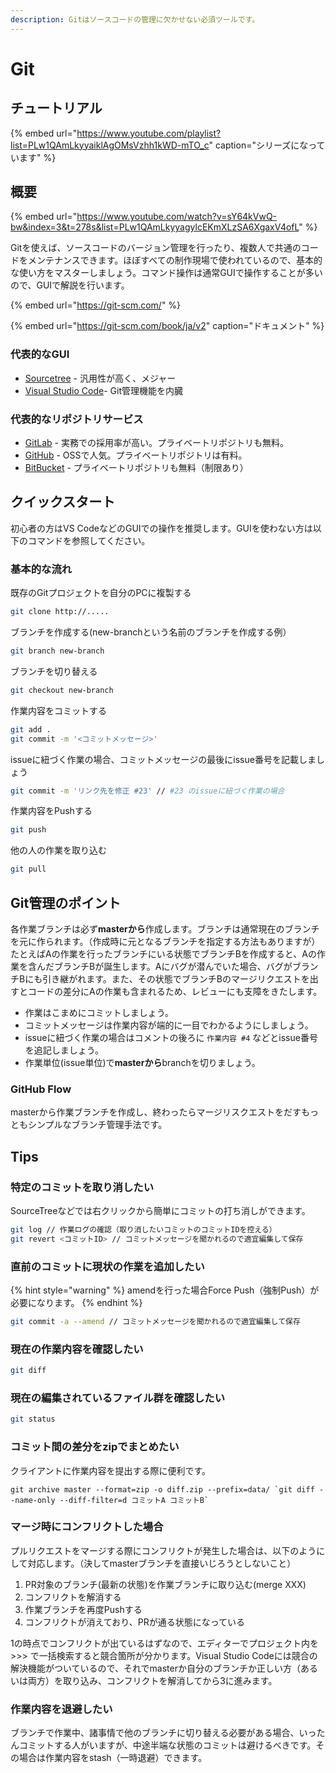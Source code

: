 ```yaml
---
description: Gitはソースコードの管理に欠かせない必須ツールです。
---
```


# Git

## チュートリアル

{% embed url="https://www.youtube.com/playlist?list=PLw1QAmLkyyaiklAgOMsVzhh1kWD-mTO_c" caption="シリーズになっています" %}

## 概要

{% embed url="https://www.youtube.com/watch?v=sY64kVwQ-bw&index=3&t=278s&list=PLw1QAmLkyyagylcEKmXLzSA6XgaxV4ofL" %}

Gitを使えば、ソースコードのバージョン管理を行ったり、複数人で共通のコードをメンテナンスできます。ほぼすべての制作現場で使われているので、基本的な使い方をマスターしましょう。コマンド操作は通常GUIで操作することが多いので、GUIで解説を行います。

{% embed url="https://git-scm.com/" %}

{% embed url="https://git-scm.com/book/ja/v2" caption="ドキュメント" %}

### 代表的なGUI

* [Sourcetree](https://ja.atlassian.com/software/sourcetree) - 汎用性が高く、メジャー
* [Visual Studio Code](https://code.visualstudio.com/)- Git管理機能を内臓

### 代表的なリポジトリサービス

* [GitLab](https://about.gitlab.com/) - 実務での採用率が高い。プライベートリポジトリも無料。
* [GitHub](https://github.com) - OSSで人気。プライベートリポジトリは有料。
* [BitBucket](https://bitbucket.org/product) - プライベートリポジトリも無料（制限あり）

## クイックスタート

初心者の方はVS CodeなどのGUIでの操作を推奨します。GUIを使わない方は以下のコマンドを参照してください。

### 基本的な流れ

既存のGitプロジェクトを自分のPCに複製する

```bash
git clone http://.....
```

ブランチを作成する\(new-branchという名前のブランチを作成する例）

```bash
git branch new-branch
```

 ブランチを切り替える

```bash
git checkout new-branch
```

作業内容をコミットする

```bash
git add .
git commit -m '<コミットメッセージ>'
```

issueに紐づく作業の場合、コミットメッセージの最後にissue番号を記載しましょう

```bash
git commit -m 'リンク先を修正 #23' // #23 のissueに紐づく作業の場合
```

作業内容をPushする

```bash
git push
```

他の人の作業を取り込む

```bash
git pull
```

## Git管理のポイント

各作業ブランチは必ず**masterから**作成します。ブランチは通常現在のブランチを元に作られます。（作成時に元となるブランチを指定する方法もありますが）たとえばAの作業を行ったブランチにいる状態でブランチBを作成すると、Aの作業を含んだブランチBが誕生します。Aにバグが潜んでいた場合、バグがブランチBにも引き継がれます。また、その状態でブランチBのマージリクエストを出すとコードの差分にAの作業も含まれるため、レビューにも支障をきたします。

* 作業はこまめにコミットしましょう。
* コミットメッセージは作業内容が端的に一目でわかるようにしましょう。
* issueに紐づく作業の場合はコメントの後ろに `作業内容 #4` などとissue番号を追記しましょう。
* 作業単位\(issue単位\)で**masterから**branchを切りましょう。

### GitHub Flow

masterから作業ブランチを作成し、終わったらマージリスクエストをだすもっともシンプルなブランチ管理手法です。

## Tips

### 特定のコミットを取り消したい

SourceTreeなどでは右クリックから簡単にコミットの打ち消しができます。

```bash
git log // 作業ログの確認（取り消したいコミットのコミットIDを控える）
git revert <コミットID> // コミットメッセージを聞かれるので適宜編集して保存
```

### 直前のコミットに現状の作業を追加したい

{% hint style="warning" %}
amendを行った場合Force Push（強制Push）が必要になります。
{% endhint %}

```bash
git commit -a --amend // コミットメッセージを聞かれるので適宜編集して保存
```

### 現在の作業内容を確認したい

```bash
git diff
```

### 現在の編集されているファイル群を確認したい

```bash
git status
```

### コミット間の差分をzipでまとめたい

クライアントに作業内容を提出する際に便利です。

```text
git archive master --format=zip -o diff.zip --prefix=data/ `git diff --name-only --diff-filter=d コミットA コミットB`
```

### マージ時にコンフリクトした場合

プルリクエストをマージする際にコンフリクトが発生した場合は、以下のようにして対応します。（決してmasterブランチを直接いじろうとしないこと）

1. PR対象のブランチ\(最新の状態\)を作業ブランチに取り込む\(merge XXX\)
2. コンフリクトを解消する
3. 作業ブランチを再度Pushする
4. コンフリクトが消えており、PRが通る状態になっている

1の時点でコンフリクトが出ているはずなので、エディターでプロジェクト内を &gt;&gt;&gt; で一括検索すると競合箇所が分かります。Visual Studio Codeには競合の解決機能がついているので、それでmasterか自分のブランチか正しい方（あるいは両方）を取り込み、コンフリクトを解消してから3に進みます。

### 作業内容を退避したい

ブランチで作業中、諸事情で他のブランチに切り替える必要がある場合、いったんコミットする人がいますが、中途半端な状態のコミットは避けるべきです。その場合は作業内容をstash（一時退避）できます。
